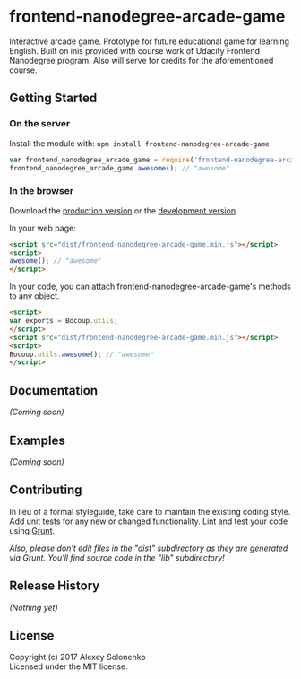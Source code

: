 # frontend-nanodegree-arcade-game

Interactive arcade game. Prototype for future educational game for learning English. Built on inis provided with course work of Udacity Frontend Nanodegree program. Also will serve for credits for the aforementioned course.

## Getting Started
### On the server
Install the module with: `npm install frontend-nanodegree-arcade-game`

```javascript
var frontend_nanodegree_arcade_game = require('frontend-nanodegree-arcade-game');
frontend_nanodegree_arcade_game.awesome(); // "awesome"
```

### In the browser
Download the [production version][min] or the [development version][max].

[min]: https://raw.github.com/AlexeySolonenko/frontend-nanodegree-arcade-game/master/dist/frontend-nanodegree-arcade-game.min.js
[max]: https://raw.github.com/AlexeySolonenko/frontend-nanodegree-arcade-game/master/dist/frontend-nanodegree-arcade-game.js

In your web page:

```html
<script src="dist/frontend-nanodegree-arcade-game.min.js"></script>
<script>
awesome(); // "awesome"
</script>
```

In your code, you can attach frontend-nanodegree-arcade-game's methods to any object.

```html
<script>
var exports = Bocoup.utils;
</script>
<script src="dist/frontend-nanodegree-arcade-game.min.js"></script>
<script>
Bocoup.utils.awesome(); // "awesome"
</script>
```

## Documentation
_(Coming soon)_

## Examples
_(Coming soon)_

## Contributing
In lieu of a formal styleguide, take care to maintain the existing coding style. Add unit tests for any new or changed functionality. Lint and test your code using [Grunt](http://gruntjs.com/).

_Also, please don't edit files in the "dist" subdirectory as they are generated via Grunt. You'll find source code in the "lib" subdirectory!_

## Release History
_(Nothing yet)_

## License
Copyright (c) 2017 Alexey Solonenko  
Licensed under the MIT license.
